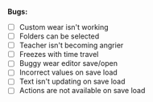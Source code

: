 **Bugs:**
- [ ] Custom wear isn't working  
- [ ] Folders can be selected  
- [ ] Teacher isn't becoming angrier  
- [ ] Freezes with time travel  
- [ ] Buggy wear editor save/open  
- [ ] Incorrect values on save load  
- [ ] Text isn't updating on save load  
- [ ] Actions are not available on save load  